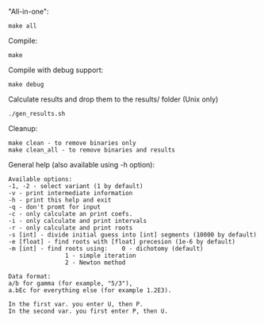 "All-in-one":

	make all

Compile:

	make

Compile with debug support:

	make debug

Calculate results and drop them to the results/ folder (Unix only)

	./gen_results.sh

Cleanup:

	make clean - to remove binaries only
	make clean_all - to remove binaries and results

General help (also available using -h option):

	Available options:
	-1, -2 - select variant (1 by default)
	-v - print intermediate information
	-h - print this help and exit
	-q - don't promt for input
	-c - only calculate an print coefs.
	-i - only calculate and print intervals
	-r - only calculate and print roots
	-s [int] - divide initial guess into [int] segments (10000 by default)
	-e [float] - find roots with [float] precesion (1e-6 by default)
	-m [int] - find roots using: 	0 - dichotomy (default)
					1 - simple iteration
					2 - Newton method

	Data format:
	a/b for gamma (for example, "5/3"),
	a.bEc for everything else (for example 1.2E3).

	In the first var. you enter U, then P.
	In the second var. you first enter P, then U.
